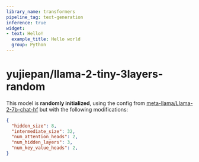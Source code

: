 ```yaml
---
library_name: transformers
pipeline_tag: text-generation
inference: true
widget:
- text: Hello!
  example_title: Hello world
  group: Python
---
```


# yujiepan/llama-2-tiny-3layers-random

This model is **randomly initialized**, using the config from [meta-llama/Llama-2-7b-chat-hf](https://huggingface.co/yujiepan/llama-2-tiny-3layers-random/blob/main/config.json) but with the following modifications:

```json
{
  "hidden_size": 8,
  "intermediate_size": 32,
  "num_attention_heads": 2,
  "num_hidden_layers": 3,
  "num_key_value_heads": 2,
}

```